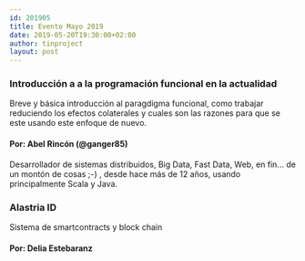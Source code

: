```yaml
---
id: 201905
title: Evento Mayo 2019
date: 2019-05-20T19:30:00+02:00
author: tinproject
layout: post
---
```


### **Introducción a a la programación funcional en la actualidad** 
Breve y básica introducción al paragdigma funcional, como trabajar reduciendo los efectos colaterales y cuales son las razones para que se este usando este enfoque de nuevo.

#### **Por:** Abel Rincón (@ganger85)
Desarrollador de sistemas distribuidos, Big Data, Fast Data, Web, en fin... de un montón de cosas ;-) , desde hace más de 12 años, usando principalmente Scala y Java.

### **Alastria ID**
Sistema de smartcontracts y block chain

#### **Por:** Delia Estebaranz
